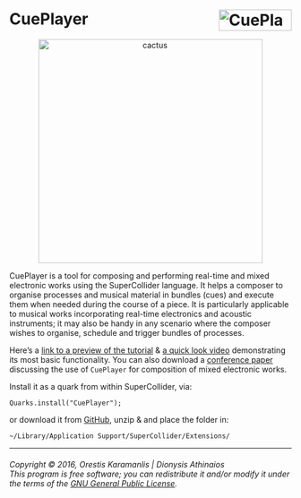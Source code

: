 # CuePlayer <a href="http://fasmatwist.com/opensource"><img src="https://user-images.githubusercontent.com/481589/216767388-d94cdd88-dc8f-4f95-9d87-1275583fb73b.jpg" alt="CuePlayer" width="130px" height="38px" align="right"></a>

<p align="center">
<a href="https://user-images.githubusercontent.com/481589/218513689-02cf6b64-934d-4306-af3a-9ba574e6c5a4.png"><img src="https://user-images.githubusercontent.com/481589/218513689-02cf6b64-934d-4306-af3a-9ba574e6c5a4.png" alt="cactus" width="400" height="400px"></a>
</p>

CuePlayer is a tool for composing and performing real-time and mixed electronic works using the SuperCollider language. It helps a composer to organise processes and musical material in bundles (cues) and execute them when needed during the course of a piece. It is particularly applicable to musical works incorporating real-time electronics and acoustic instruments; it may also be handy in any scenario where the composer wishes to organise, schedule and trigger bundles of processes.

Here’s a [link to a preview of the tutorial](https://www.fasmatwist.com/opensource-fasma/CuePlayer%20Tutorial.html) &amp; [a quick look video](https://www.youtube.com/watch?v=Ai874uWKeFE) </a>demonstrating its most basic functionality. You can also download a [conference paper](http://fasmatwist.com/orestiskaramanlis.net/media/Composing%20and%20Performing%20Mixed%20Electronic%20Works-Karamanlis%2CAthinaios.pdf) discussing the use of <code>CuePlayer</code> for composition of mixed electronic works.

Install it as a quark from within SuperCollider, via:

    Quarks.install("CuePlayer");

or download it from [GitHub](https://github.com/dathinaios/CuePlayer/releases/latest), unzip & and place the folder in:

    ~/Library/Application Support/SuperCollider/Extensions/
---
###### <i>Copyright © 2016, Orestis Karamanlis | Dionysis Athinaios</br>This program is free software; you can redistribute it and/or modify it under the terms of the [GNU General Public License](https://www.gnu.org/licenses/old-licenses/gpl-2.0.html).</i>
